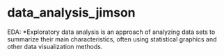 # data_analysis_jimson
EDA:
   *Exploratory data analysis is an approach of analyzing data sets to summarize their main characteristics, often using statistical graphics and other data visualization methods. 
   

